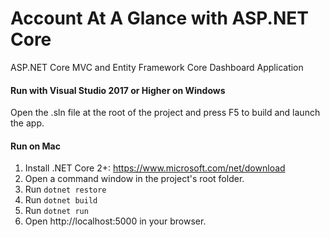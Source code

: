 # Account At A Glance with ASP.NET Core

ASP.NET Core MVC and Entity Framework Core Dashboard Application

#### Run with Visual Studio 2017 or Higher on Windows

Open the .sln file at the root of the project and press F5 to build and launch the app.

#### Run on Mac

1. Install .NET Core 2+: https://www.microsoft.com/net/download
1. Open a command window in the project's root folder.
1. Run `dotnet restore`
1. Run `dotnet build`
1. Run `dotnet run`
1. Open http://localhost:5000 in your browser.

